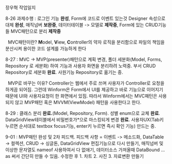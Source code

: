 장우혁 작업일지



8-26 과제수행 : 로그인 기능 **완성**, Form에 코드로 이벤트 있는것 Designer 속성으로 대체 **완성**, 매직넘버 **보완중**, 데이터테이블 -> 모델로 **제작중**, Form에 있는 CRUD기능들 MVC패턴으로 분리 **제작중**

 	MVC패턴이란?  **M**odel, **V**iew, **C**ontroller의 약자 로직을 분리함으로 파일의 책임을 분산시켜 용이한 코드 설계를 가능하게 한다



8-27 : MVC -> MVP(presenter)패턴으로 계획 변경, 폴더 세분화(Model, Forms, Repository 로 세분화) 하여 기능과 사용자 화면을 분리하려 노력중. 부서 CRUD Repository로 세분화 **완료**. 사원기능 Repository로 옮기는 중.

 	MVP로 바꾸는 이유? Controller는 웹에서 주로 쓰며 사용자가 Controller로 요청을 하게끔 되어짐. 그런데 Winform은 Form에서 UI를 제공하고 바로 기능으로 이어지기 때문에 UI와 사용자요청이 한 화면에서 있짐. 따라서 Winform에서는 MVC패턴은 사용되지 않고 MVP패턴 혹은 MVVM(ViewModel) 패턴을 사용한다고 한다.



8-29 : 클래스 분리 **완료.**(Model, Repository, Form). 성별 enum으로 교체 **완료**. DataGridView테이블에서 비밀번호가\*으로 마스킹되게 변경 **완료**. 사용자UX(Tab키 누르면 순서대로 textbox focus기능, enter키 누르면 즉시 확인 기능) 만드는 중.



9-01 : MVP패턴 완성 및 2차 피드백. 피드백 사항 = 이벤트 -> 메소드화, DataTable -> 컬렉션, CRUD -> 싱글톤, DataGridView 편집기능으로 다시 만들기, 매직넘버 및 이상한 문자열도 nameof 사용하여서 다 없애기, 데이터소스 가져올때 DataBound ... as 써서 간단히 만들 수 있음. 수정한 후 1. 차트 2. 사진 3. 자료변환 만들기

